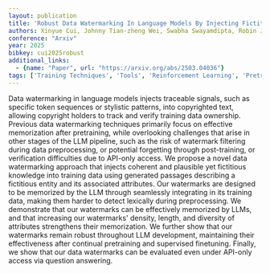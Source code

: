 ```yaml
---
layout: publication
title: 'Robust Data Watermarking In Language Models By Injecting Fictitious Knowledge'
authors: Xinyue Cui, Johnny Tian-zheng Wei, Swabha Swayamdipta, Robin Jia
conference: "Arxiv"
year: 2025
bibkey: cui2025robust
additional_links:
  - {name: "Paper", url: "https://arxiv.org/abs/2503.04036"}
tags: ['Training Techniques', 'Tools', 'Reinforcement Learning', 'Pretraining Methods', 'Applications']
---
```

Data watermarking in language models injects traceable signals, such as
specific token sequences or stylistic patterns, into copyrighted text, allowing
copyright holders to track and verify training data ownership. Previous data
watermarking techniques primarily focus on effective memorization after
pretraining, while overlooking challenges that arise in other stages of the LLM
pipeline, such as the risk of watermark filtering during data preprocessing, or
potential forgetting through post-training, or verification difficulties due to
API-only access. We propose a novel data watermarking approach that injects
coherent and plausible yet fictitious knowledge into training data using
generated passages describing a fictitious entity and its associated
attributes. Our watermarks are designed to be memorized by the LLM through
seamlessly integrating in its training data, making them harder to detect
lexically during preprocessing. We demonstrate that our watermarks can be
effectively memorized by LLMs, and that increasing our watermarks' density,
length, and diversity of attributes strengthens their memorization. We further
show that our watermarks remain robust throughout LLM development, maintaining
their effectiveness after continual pretraining and supervised finetuning.
Finally, we show that our data watermarks can be evaluated even under API-only
access via question answering.
